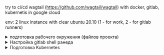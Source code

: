 try to ci/cd wagtail (https://github.com/wagtail/wagtail) with docker, gitlab, kubernetis in google cloud

env: 2 linux instance with clear ubuntu 20.10 (1 - for work, 2 - for gitlab runners)

<details><summary>подготовка рабочего окружения (файлов проекта)</summary>
  
создаем репозторий на gitlab (https://gitlab.com/rekusha/exadel_task8)  
клонируем его на локальную машину  
  <pre>
  $ mkdir task8 && cd task8
  $ git clone https://gitlab.com/rekusha/exadel_task8.git  
  </pre>
перемещаемся в папку репозитория  
  <pre>
  $ cd exadel_task8  
  </pre>
  
подготавливаем файлы приложения:  
<pre>
$ sudo apt update
$ sudo apt install python3-pip python3-venv 
$ python3 -m venv venv  
$ source venv/bin/activate  
$ pip install --upgrade pip  
$ pip install wagtail  
$ wagtail start app  
$ deactivate  
$ rm -r venv/  

>>>> одной строкой: sudo apt update && sudo apt install python3-pip python3-venv && python3 -m venv venv && source venv/bin/activate && pip install --upgrade pip && pip install wagtail && wagtail start app && deactivate && rm -r venv/
</pre>

  Добавим зависимость для работы прилодения с postgresql  
<pre>
$ echo 'psycopg2-binary==2.8.6' >> app/requirements.txt
</pre>

<details><summary>$ nano app/app/settings/base.py</summary>
изменить секцию DATABASE на:
<pre>
DATABASES = {
    'default': {
        'ENGINE': os.environ.get("SQL_ENGINE"),
        'NAME': os.environ.get("SQL_DATABASE"),
        'USER': os.environ.get("SQL_USER"),
        'PASSWORD': os.environ.get("SQL_PASSWORD"),
        'HOST': os.environ.get("SQL_HOST"),
        'PORT': os.environ.get("SQL_PORT"),
    }
}
</pre></details>

<details><summary>$ nano app/Dockerfile (образ по умолчанию может не существовать, поэтому меняем)</summary>
change FROM to:
<pre>
python:3.9.6-slim-buster
</pre></details>

<details><summary>$ nano app/.env.test (минимальное тестовое окружение для проверки образа после сборки)</summary>
<pre>
DEBUG=True
DJANGO_ALLOWED_HOSTS=localhost 127.0.0.1 [::1]
SQL_ENGINE=django.db.backends.sqlite3
SQL_DATABASE=$SQL_DATABASE
SQL_USER=$SQL_USER
SQL_PASSWORD=$SQL_PASSWORD
</pre></details>

<details><summary> подготовка контейнера nginx (думаю потом можно будет перенести настройку в кубернетис с помощю конфигов)</summary>
<pre>
$ mkdir -p config/nginx
$ nano config/nginx/nginx.conf
</pre>

<pre>
upstream app {server app:8000;}

server {listen 80;
	location / {proxy_pass http://app;}
#	location /static/ {alias /home/app/static/;}
}
</pre>

<pre>
$ nano config/nginx/Dockerfile
</pre>

<pre>
FROM nginx:1.19.0-alpine

COPY ./nginx.conf /etc/nginx/conf.d/default.conf
</pre></details>

<details><summary> gitlab переменные окружения</summary>  
Для сборки и проверки работы нашего образа, нам понадобятся некоторые переменные, которые не зотелось бы светить в коде, поэтому добавим их в переменные окружения гитлаба
<pre>
settings - CI/CD - Variables - Add variable
SQL_USER: demouser
SQL_PASSWORD: DemoPass
POSTGRES_USER: demouser
POSTGRES_PASSWORD: DemoPass
SECRET_KEY: [Your SECRET_KEY]
</pre></details>
	
<details><summary>$ nano .gitlab-ci.yml (подготовка пайплайна для CI)</summary>
	
<pre>
variables:
  RUNNNER_INSTANCE_URL: http://localhost:8000/
  STATUS_CODE: '200'
  APP_NAME: app
  CI_GROUP: rekusha
  CI_REP_NAME: exadel_task8
  TEST_CONTAINER: container1 
  KUBER_CLUSTER_NAME: project8
  KUBER_PROJECT_NAME: app

stages:
  - build
  - test
  - deploy

build_job:
  stage: build
  script:
    - docker build -t $CI_REGISTRY/$CI_GROUP/$CI_REP_NAME/$APP_NAME:latest app/
  tags:
     - shell2test
     
unit_test:
  stage: test
  script:
    - docker run -i --rm --env-file app/.env.test -p 8000:8000 $CI_REGISTRY/$CI_GROUP/$CI_REP_NAME/$APP_NAME:latest python3 manage.py test
  tags:
     - shell2test

status_code_test:
  stage: test
  script:
    - docker run -d --rm --env-file app/.env.test -p 8000:8000 --name $TEST_CONTAINER $CI_REGISTRY/$CI_GROUP/$CI_REP_NAME/$APP_NAME:latest
    - sleep 20
    - export RESPONSE=$(curl --write-out "%{http_code}\n" --silent --output /dev/null $RUNNNER_INSTANCE_URL)
    - echo $RESPONSE
    - docker stop $TEST_CONTAINER
    - if [ $RESPONSE -eq $STATUS_CODE ]; then echo 'app response is correct'; else echo 'Something is wrong'; exit 1; fi
  tags:
     - shell2test

push_to_repository:
  stage: deploy
  script:
    - docker login -u $CI_REGISTRY_USER -p $CI_REGISTRY_PASSWORD $CI_REGISTRY
    - docker push $CI_REGISTRY/$CI_GROUP/$CI_REP_NAME/$APP_NAME:latest
    - docker tag $CI_REGISTRY/$CI_GROUP/$CI_REP_NAME/$APP_NAME:latest $CI_REGISTRY/$CI_GROUP/$CI_REP_NAME/$APP_NAME:$CI_COMMIT_SHORT_SHA
    - docker push $CI_REGISTRY/$CI_GROUP/$CI_REP_NAME/$APP_NAME:$CI_COMMIT_SHORT_SHA
  tags:
     - shell2test

deploy_to_gcloud:
  stage: deploy
  script:
    - helm upgrade --install app project-deploy-helm/
    - kubectl get pods
  tags:
     - shell2test
</pre></details>

<pre>
git config --global user.email "you@example.com"
git config --global user.name "Your Name"
git add .
git commit -m "push files to repo"
git push
</pre></details>


<details><summary>Настройка gitlab shell ранеда </summary>  
установка шелл ранера описывается на странице документации (https://docs.gitlab.com/runner/install/linux-repository.html)  
установка производится на подготовленном инстансе для ранеров (ubuntu 20.10 чистая установка)

<pre>
$ curl -L "https://packages.gitlab.com/install/repositories/runner/gitlab-runner/script.deb.sh" | sudo bash
$ sudo apt-get install gitlab-runner
$ sudo gitlab-runner register
вносим данные для регистрации ранера
https://gitlab.com/
токен которій получаете в гитлаб репозитории Settings - CI/CD - Runners - Specific runners - And this registration token: (там же передвинуть ползунок для отключения использования общедоступных ранеров)
gitlab-runner - описание ранера
shell2test - тэг ранера по которому можно будет назначить работу конкретно на этот ранер
shell - указываем экзекьютора который будет выполнятся на ранере

> Runner registered successfully.

так как в проекте подразумевается использование доккера, то ставим и докер
$ sudo apt-get update
$ sudo apt-get install -y apt-transport-https ca-certificates curl gnupg lsb-release
$ curl -fsSL https://download.docker.com/linux/ubuntu/gpg | sudo gpg --dearmor -o /usr/share/keyrings/docker-archive-keyring.gpg
$ echo "deb [arch=amd64 signed-by=/usr/share/keyrings/docker-archive-keyring.gpg] https://download.docker.com/linux/ubuntu $(lsb_release -cs) stable" | sudo tee /etc/apt/sources.list.d/docker.list > /dev/null
$ sudo apt-get update && sudo apt-get install docker-ce docker-ce-cli containerd.io
$ sudo groupadd docker
$ sudo usermod -aG docker $USER 
$ sudo usermod -aG docker gitlab-runner
$ newgrp docker 
$ sudo systemctl enable docker.service && sudo systemctl enable containerd.service
$ sudo EDITOR=nano visudo

в конец файла добавить строку
gitlab-runner ALL=(ALL:ALL) NOPASSWD:ALL

sudo passwd gitlab-runner - устанавливаем пароль на ранера

>> passwd: password updated successfully
</pre></details>

<details><summary>Подготовка Kubernetes </summary>  

Используем GoogleCloud.  
После создания аккаунта и активации службы ComputerEngine(Virtual Machines) необходимо установить google cloud sdk. (на обеих инстансах /ранер и "рабочая")  
<pre>
$ echo "deb [signed-by=/usr/share/keyrings/cloud.google.gpg] https://packages.cloud.google.com/apt cloud-sdk main" | sudo tee -a /etc/apt/sources.list.d/google-cloud-sdk.list
$ sudo apt-get install -y apt-transport-https ca-certificates gnupg
$ curl https://packages.cloud.google.com/apt/doc/apt-key.gpg | sudo apt-key --keyring /usr/share/keyrings/cloud.google.gpg add -
$ sudo apt-get update && sudo apt-get install -y google-cloud-sdk
$ gcloud init


соглашаемся залогиниться в нужную учетку
переходим по ссылке
логинимся в нужную учетную запись гугла
соглашаемся с предоставлением ресурсов
копируем ответную строку и вставляем в поле нп клиенте
после чего соглашаемся выбрать регион и указываем на нужный нам регион (14)

>> Your project default Compute Engine zone has been set to [europe-west4-a].
>> You can change it by running [gcloud config set compute/zone NAME].
>>
>> Your project default Compute Engine region has been set to [europe-west4].
>>You can change it by running [gcloud config set compute/region NAME].
>>
>> Created a default .boto configuration file at [/root/.boto]. See this file and
>> [https://cloud.google.com/storage/docs/gsutil/commands/config] for more
>> information about configuring Google Cloud Storage.
>> Your Google Cloud SDK is configured and ready to use!


Активируем Kubernetes:
$ gcloud services enable container.googleapis.com

Устанавливаем kubectl: (на обеих машинах)
$ sudo apt install kubectl
$ gcloud container clusters get-credentials task8 !!!!!!!!!!!!!!!!!!!!! подтягивает конфиг если он не подтянулся автоматом

Устанавливаем Helm Charts: (на обеих машинах)
wget https://get.helm.sh/helm-v3.6.3-linux-amd64.tar.gz
tar -xf helm-v3.6.3-linux-amd64.tar.gz
cd linux-amd64/
sudo mv helm /bin/

создаем кластер:
$ gcloud container clusters create task8



</pre></details>
